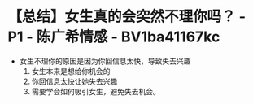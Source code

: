 # 【总结】女生真的会突然不理你吗？ - P1 - 陈广希情感 - BV1ba41167kc

-   女生不理你的原因是因为你回信息太快，导致失去兴趣
    1.  女生本来是想给你机会的
    2.  你回信息太快让她失去兴趣
    3.  需要学会如何吸引女生，避免失去机会。